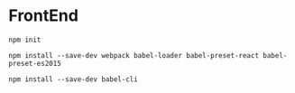 # FrontEnd

```
npm init
```

```
npm install --save-dev webpack babel-loader babel-preset-react babel-preset-es2015
```

```
npm install --save-dev babel-cli


```